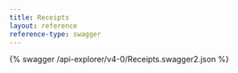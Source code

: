 ```yaml
---
title: Receipts
layout: reference
reference-type: swagger
---
```


{% swagger /api-explorer/v4-0/Receipts.swagger2.json %}
